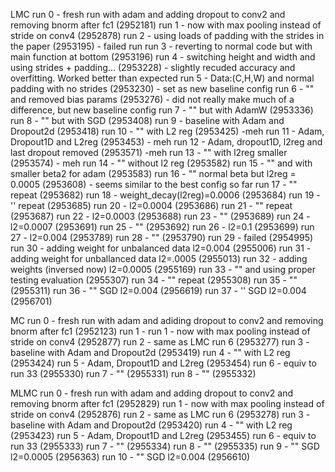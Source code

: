 LMC
run 0 - fresh run with adam and adding dropout to conv2 and removing bnorm after fc1 (2952181)
run 1 - now with max pooling instead of stride on conv4 (2952878)
run 2 - using loads of padding with the strides in the paper (2953195) - failed run
run 3 - reverting to normal code but with main function at bottom (2953196)
run 4 - switching height and width and using strides + padding... (2953228) - slightly recuded accuracy and overfitting. Worked better than expected
run 5 - Data:(C,H,W) and normal padding with no strides (2953230) - set as new baseline config
run 6 - "" and removed bias params (2953276) - did not really make much of a difference, but new baseline config
run 7 - "" but with AdamW (2953336)
run 8 - "" but with SGD (2953408)
run 9 - baseline with Adam and Dropout2d (2953418)
run 10 - "" with L2 reg (2953425) -meh 
run 11 - Adam, Dropout1D and L2reg (2953453) - meh
run 12 - Adam, dropout1D, l2reg and last dropout removed (2953571) -meh 
run 13 - "" with l2reg smaller (2953574) - meh
run 14 - "" without l2 reg (2953582)
run 15 - "" and with smaller beta2 for adam (2953583)
run 16 - "" normal beta but l2reg = 0.0005 (2953608) - seems similar to the best config so far
run 17 - "" repeat (2953682)
run 18 - weight_decay(l2reg)=0.0006 (2953684)
run 19 - '' repeat (2953685)
run 20 - l2=0.0004 (2953686)
run 21 - "" repeat (2953687)
run 22 - l2=0.0003 (2953688)
run 23 - "" (2953689)
run 24 - l2=0.0007 (2953691)
run 25 - "" (2953692)
run 26 - l2=0.1 (2953699)
run 27 - l2=0.004 (2953789)
run 28 - "" (2953790)
run 29 - failed (2954995)
run 30 - adding weight for unbalanced data l2=0.004 (2955006)
run 31 - adding weight for unballanced data l2=.0005 (2955013)
run 32 - adding weights (inversed now) l2=0.0005 (2955169)
run 33 - "" and using proper testing evaluation (2955307)
run 34 - "" repeat (2955308)
run 35 - "" (2955311)
run 36 - "" SGD l2=0.004 (2956619)
run 37 - '' SGD l2=0.004 (2956701)

MC
run 0 - fresh run with adam and adiding dropout to conv2 and removing bnorm after fc1 (2952123)
run 1 - run 1 - now with max pooling instead of stride on conv4 (2952877)
run 2 - same as LMC run 6 (2953277)
run 3 - baseline with Adam and Dropout2d (2953419)
run 4 - "" with L2 reg (2953424)
run 5 - Adam, Dropout1D and L2reg (2953454)
run 6 - equiv to run 33 (2955330)
run 7 - "" (2955331)
run 8 - "" (2955332)

MLMC
run 0 - fresh run with adam and adding dropout to conv2 and removing bnorm after fc1 (2952829)
run 1 - now with max pooling instead of stride on conv4 (2952876)
run 2 - same as LMC run 6 (2953278)
run 3 - baseline with Adam and Dropout2d (2953420)
run 4 - "" with L2 reg (2953423)
run 5 - Adam, Dropout1D and L2reg (2953455)
run 6 - equiv to run 33 (2955333)
run 7 - "" (2955334)
run 8 - "" (2955335)
run 9 - "" SGD l2=0.0005 (2956363)
run 10 - "" SGD l2=0.004 (2956610)

